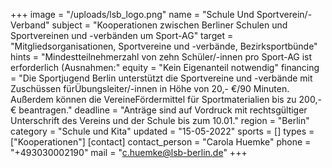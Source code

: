 +++
image = "/uploads/lsb_logo.png"
name = "Schule Und Sportverein/-Verband"
subject = "Kooperationen zwischen Berliner Schulen und Sportvereinen und -verbänden um Sport-AG"
target = "Mitgliedsorganisationen, Sportvereine und -verbände, Bezirksportbünde"
hints = "Mindestteilnehmerzahl von zehn Schüler/-innen pro Sport-AG ist erforderlich (Ausnahmen:"
equity = "Kein Eigenanteil notwendig"
financing = "Die Sportjugend Berlin unterstützt die Sportvereine und -verbände mit Zuschüssen fürÜbungsleiter/-innen in Höhe von 20,- €/90 Minuten. Außerdem können die VereineFördermittel für Sportmaterialien bis zu 200,- € beantragen."
deadline = "Anträge sind auf Vordruck mit rechtsgültiger Unterschrift des Vereins und der Schule bis zum 10.01."
region = "Berlin"
category = "Schule und Kita"
updated = "15-05-2022"
sports = []
types = ["Kooperationen"]
[contact]
contact_person = "Carola Huemke"
phone = "+493030002190"
mail = "c.huemke@lsb-berlin.de"
+++